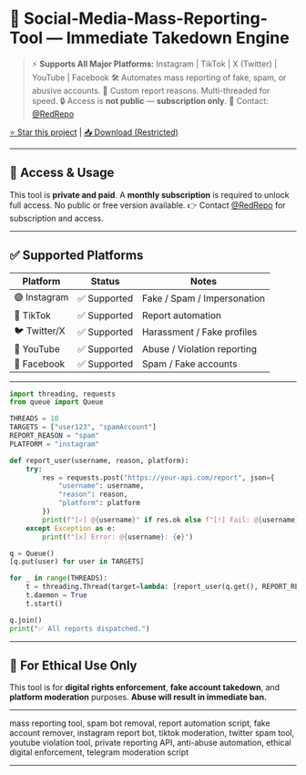 # 🚨 Social-Media-Mass-Reporting-Tool — Immediate Takedown Engine

> ⚡️ **Supports All Major Platforms:**
> Instagram | TikTok | X (Twitter) | YouTube | Facebook
> 🛠️ Automates mass reporting of fake, spam, or abusive accounts.
> 🎯 Custom report reasons. Multi-threaded for speed.
> 🔒 Access is **not public** — **subscription only**.
> 📩 Contact: [@RedRepo](https://t.me/RedRepo)

[⭐ Star this project](#) | [📥 Download (Restricted)](#)

---

## 💬 Access & Usage

This tool is **private and paid**.
A **monthly subscription** is required to unlock full access.
No public or free version available.
👉 Contact [@RedRepo](https://t.me/RedRepo) for subscription and access.

---

## ✅ Supported Platforms

| Platform     | Status      | Notes                       |
| ------------ | ----------- | --------------------------- |
| 🟣 Instagram | ✅ Supported | Fake / Spam / Impersonation |
| 🔵 TikTok    | ✅ Supported | Report automation           |
| 🐦 Twitter/X | ✅ Supported | Harassment / Fake profiles  |
| 🔴 YouTube   | ✅ Supported | Abuse / Violation reporting |
| 🔵 Facebook  | ✅ Supported | Spam / Fake accounts        |

---


```python
import threading, requests
from queue import Queue

THREADS = 10
TARGETS = ["user123", "spamAccount"]
REPORT_REASON = "spam"
PLATFORM = "instagram"

def report_user(username, reason, platform):
    try:
        res = requests.post("https://your-api.com/report", json={
            "username": username,
            "reason": reason,
            "platform": platform
        })
        print(f"[✓] @{username}" if res.ok else f"[!] Fail: @{username}")
    except Exception as e:
        print(f"[x] Error: @{username}: {e}")

q = Queue()
[q.put(user) for user in TARGETS]

for _ in range(THREADS):
    t = threading.Thread(target=lambda: [report_user(q.get(), REPORT_REASON, PLATFORM) or q.task_done() for _ in range(q.qsize())])
    t.daemon = True
    t.start()

q.join()
print("✅ All reports dispatched.")
```

---

## 🧠 For Ethical Use Only

This tool is for **digital rights enforcement**, **fake account takedown**, and **platform moderation** purposes.
**Abuse will result in immediate ban.**

---


mass reporting tool, spam bot removal, report automation script, fake account remover, instagram report bot, tiktok moderation, twitter spam tool, youtube violation tool, private reporting API, anti-abuse automation, ethical digital enforcement, telegram moderation script

---


